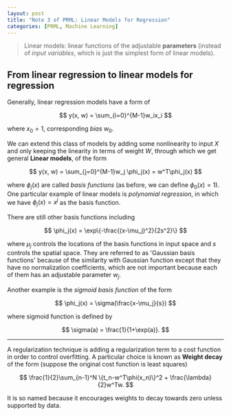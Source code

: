 ```yaml
---
layout: post
title: "Note 3 of PRML: Linear Models for Regression"
categories: [PRML, Machine Learning]
---
```


> Linear models: linear functions of the adjustable **parameters** (instead of *input variables*, which is just the simplest form of linear models).

## From linear regression to linear models for regression

Generally, linear regression models have a form of 

$$
y(x, w) = \sum_{i=0}^{M-1}w_ix_i
$$

where $x_0=1$, corresponding *bias* $w_0$.

We can extend this class of models by adding some nonlinearity to input $X$ and only keeping the linearity in terms of weight $W$, through which we get general **Linear models**, of the form

$$
y(x, w) = \sum_{j=0}^{M-1}w_j \phi_j(x) = w^T\phi_j(x)
$$

where $\phi_j(x)$ are called *basis functions* (as before, we can define $\phi_0(x)=1$). One particular example of linear models is *polynomial regression*, in which we have $\phi_j(x)=x^j$ as the basis function.

There are still other basis functions including

$$
\phi_j(x) = \exp\{-\frac{(x-\mu_j)^2}{2s^2}\}
$$

where $\mu_j$ controls the locations of the basis functions in input space and $s$ controls the spatial space. They are referred to as 'Gaussian basis functions' because of the similarity with Gaussian function except that they have no normalization coefficients, which are not important because each of them has an adjustable parameter $w_j$.

Another example is the *sigmoid basis function* of the form

$$
\phi_j(x) = \sigma(\frac{x-\mu_j}{s})
$$

where sigmoid function is defined by

$$
\sigma(a) = \frac{1}{1+\exp(a)}.
$$


---
A regularization technique is adding a regularization term to a cost function in order to control overfitting. A particular choice is known as **Weight decay** of the form (suppose the original cost function is least squares)

$$
\frac{1}{2}\sum_{n-1}^N \{t_n-w^T\phi(x_n)\}^2 + \frac{\lambda}{2}w^Tw.
$$

It is so named because it encourages weights to decay towards zero unless supported by data.